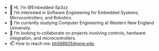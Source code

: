 - 👋 Hi, I’m @Embedded-Sp3zz
- 👀 I’m interested in Software Engineering for Embedded Systems, Microcontrollers, and Robotics.
- 🌱 I’m currently studying Computer Engineering at Western New England University.
- 💞️ I’m looking to collaborate on projects involving controls, hardware integration, and microcontrollers.
- 📫 How to reach me: bh588925@wne.edu

<!---
Embedded-Sp3zz/Embedded-Sp3zz is a ✨ special ✨ repository because its `README.md` (this file) appears on your GitHub profile.
You can click the Preview link to take a look at your changes.
--->
